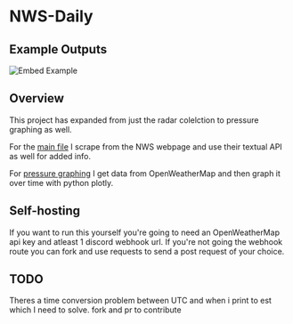 # NWS-Daily
## Example Outputs

![Embed Example](https://media.discordapp.net/attachments/749403737730187328/1071541462262632638/nws-daily-example.png)


## Overview

This project has expanded from just the radar colelction to pressure graphing as well.

For the [main file](/main.py) I scrape from the NWS webpage and use their textual API as well for added info.

For [pressure graphing](/pressure.py) I get data from OpenWeatherMap and then graph it over time with python plotly. 

## Self-hosting

If you want to run this yourself you're going to need an OpenWeatherMap api key and atleast 1 discord webhook url. If you're not going the webhook route you can fork and use requests to send a post request of your choice.

## TODO
Theres a time conversion problem between UTC and when i print to est which I need to solve. fork and pr to contribute
